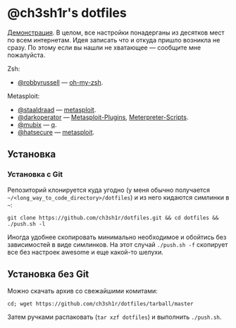 # @ch3sh1r's dotfiles

[Демонстрация](http://ascii.io/a/4852).
В целом, все настройки понадерганы из десятков мест по всем 
интернетам. Идея записать что и откуда пришло возникла не сразу.
По этому если вы нашли не хватающее — сообщите мне пожалуйста.

Zsh:

* [@robbyrussell](https://github.com/robbyrussell) — 
  [oh-my-zsh](https://github.com/robbyrussell/oh-my-zsh).

Metasploit:
* [@staaldraad](https://github.com/staaldraad) — 
  [metasploit](https://github.com/staaldraad/metasploit).
* [@darkoperator](https://github.com/darkoperator) — 
  [Metasploit-Plugins](https://github.com/darkoperator/Metasploit-Plugins),
  [Meterpreter-Scripts](https://github.com/darkoperator/Meterpreter-Scripts).
* [@mubix](https://github.com/mubix) — 
  [q](https://github.com/mubix/q).
* [@hatsecure](https://github.com/hatsecure/metasploit) — 
  [metasploit](https://github.com/hatsecure).

## Установка

### Установка с Git

Репозиторий клонируется куда угодно (у меня обычно получается 
`~/<long_way_to_code_directory>/dotfiles`) и из него кидаются 
симлинки в `~`:

    git clone https://github.com/ch3sh1r/dotfiles.git && cd dotfiles && ./push.sh -l

Иногда удобнее скопировать минимально необходимое и обойтись 
без зависимостей в виде симлинков. На этот случай `./push.sh -f`
скопирует все без настроек awesome и еще какой-то шелухи.

## Установка без Git

Можно скачать архив со свежайшими комитами:

    cd; wget https://github.com/ch3sh1r/dotfiles/tarball/master

Затем ручками распаковать (`tar xzf dotfiles`) и выполнить `./push.sh`.
